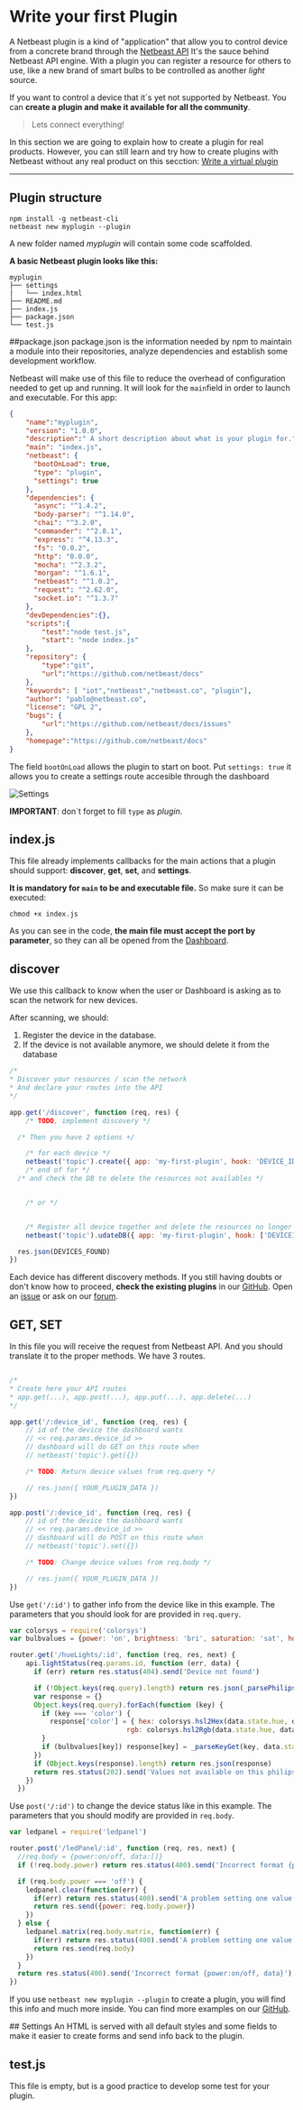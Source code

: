 # Write your first Plugin

A Netbeast plugin is a kind of "application" that allow you to control device from a concrete brand through the [Netbeast API](../../api_reference/index.md)
It's the sauce behind Netbeast API engine. With a plugin you can register a resource for others to use, like a new brand of smart bulbs to be controlled as another _light_ source.

If you want to control a device that it´s yet not supported by Netbeast. You can **create a plugin
and make it available for all the community**.

> Lets connect everything!

In this section we are going to explain how to create a plugin for real products. However, you can still learn and try how to create plugins with Netbeast without any real product on this secction: [Write a virtual plugin](write_a_virtual_plugin.md)

___

## Plugin structure
```
npm install -g netbeast-cli
netbeast new myplugin --plugin
```

A new folder named _myplugin_ will contain some code scaffolded.

**A basic Netbeast plugin looks like this:**
```
myplugin
├── settings
|   └── index.html
├── README.md
├── index.js
├── package.json
└── test.js
```

##package.json
package.json is the information needed by npm to maintain a module into their repositories, analyze dependencies and establish some development workflow.

Netbeast will make use of this file to reduce the overhead of configuration needed to get up and running. It will look for the `main`field in order to launch and executable. For this app:
```json
{
    "name":"myplugin",
    "version": "1.0.0",
    "description":" A short description about what is your plugin for.",
    "main": "index.js",
    "netbeast": {
      "bootOnLoad": true,
      "type": "plugin",
      "settings": true
    },
    "dependencies": {
      "async": "^1.4.2",
      "body-parser": "^1.14.0",
      "chai": "^3.2.0",
      "commander": "^2.8.1",
      "express": "^4.13.3",
      "fs": "0.0.2",
      "http": "0.0.0",
      "mocha": "^2.3.2",
      "morgan": "^1.6.1",
      "netbeast": "^1.0.2",
      "request": "^2.62.0",
      "socket.io": "^1.3.7"
    },
    "devDependencies":{},
    "scripts":{
        "test":"node test.js",
        "start": "node index.js"
    },
    "repository": {
        "type":"git",
        "url":"https://github.com/netbeast/docs"
    },
    "keywords": [ "iot","netbeast","netbeast.co", "plugin"],
    "author": "pablo@netbeast.co",
    "license": "GPL 2",
    "bugs": {
        "url":"https://github.com/netbeast/docs/issues"
    },
    "homepage":"https://github.com/netbeast/docs"
}

```

The field `bootOnLoad` allows the plugin to start on boot.
Put `settings: true` it allows you to create a settings route accesible through the dashboard

![Settings](settings.png)

**IMPORTANT**: don´t forget to fill `type` as *plugin*.

## index.js

This file already implements callbacks for the main actions that a plugin should support: **discover**, **get**, **set**, and **settings**.

**It is mandatory for `main` to be and executable file.** So make sure it can be executed:
```
chmod +x index.js
```
As you can see in the code, **the main file must accept the port by parameter**, so they can all be opened from the [Dashboard](https://github.com/netbeast/dashboard).

## discover

We use this callback to know when the user or Dashboard is asking as to scan the network for new devices.

After scanning, we should:
  1. Register the device in the database.
  2. If the device is not available anymore, we should delete it from the database

```javascript
/*
* Discover your resources / scan the network
* And declare your routes into the API
*/

app.get('/discover', function (req, res) {
	/* TODO, implement discovery */

  /* Then you have 2 options +/

	/* for each device */
	netbeast('topic').create({ app: 'my-first-plugin', hook: 'DEVICE_ID' })
	/* end of for */
  /* and check the DB to delete the resources not availables */


	/* or */


	/* Register all device together and delete the resources no longer available with only this method */
	netbeast('topic').udateDB({ app: 'my-first-plugin', hook: ['DEVICE1_ID', 'DEVICE2_ID', 'DEVICE3_ID', 'DEVICE4_ID'] })

  res.json(DEVICES_FOUND)
})

```

Each device has different discovery methods. If you still having doubts or don't know how to proceed, **check the existing plugins** in our [GitHub](http://github.com/netbeast). Open an [issue](https://github.com/netbeast/dashboard/issues) or ask on our [forum](//forum.netbeast.co).

## GET, SET

In this file you will receive the request from Netbeast API. And you should translate
it to the proper methods. We have 3 routes.

```javascript

/*
* Create here your API routes
* app.get(...), app.post(...), app.put(...), app.delete(...)
*/

app.get('/:device_id', function (req, res) {
	// id of the device the dashboard wants
	// << req.params.device_id >>
	// dashboard will do GET on this route when
	// netbeast('topic').get({})

	/* TODO: Return device values from req.query */

	// res.json({ YOUR_PLUGIN_DATA })
})

app.post('/:device_id', function (req, res) {
	// id of the device the dashboard wants
	// << req.params.device_id >>
	// dashboard will do POST on this route when
	// netbeast('topic').set({})

	/* TODO: Change device values from req.body */

	// res.json({ YOUR_PLUGIN_DATA })
})

```

Use `get('/:id')` to gather info from the device like in this example.
The parameters that you should look for are provided in `req.query`.

```javascript
var colorsys = require('colorsys')
var bulbvalues = {power: 'on', brightness: 'bri', saturation: 'sat', hue: 'hue'}

router.get('/hueLights/:id', function (req, res, next) {
    api.lightStatus(req.params.id, function (err, data) {
      if (err) return res.status(404).send('Device not found')

      if (!Object.keys(req.query).length) return res.json(_parsePhilips(data.state))
      var response = {}
      Object.keys(req.query).forEach(function (key) {
        if (key === 'color') {
          response['color'] = { hex: colorsys.hsl2Hex(data.state.hue, data.state.sat, data.state.bri),
                             rgb: colorsys.hsl2Rgb(data.state.hue, data.state.sat, data.state.bri) }
        }
        if (bulbvalues[key]) response[key] = _parseKeyGet(key, data.state[bulbvalues[key]])
      })
      if (Object.keys(response).length) return res.json(response)
      return res.status(202).send('Values not available on this philips-hue bulb')
    })
  })
```

Use `post('/:id')` to change the device status like in this example.
The parameters that you should modify are provided in `req.body`.

```javascript
var ledpanel = require('ledpanel')

router.post('/ledPanel/:id', function (req, res, next) {
  //req.body = {power:on/off, data:[]}
  if (!req.body.power) return res.status(400).send('Incorrect format {power:on/off, data}')

  if (req.body.power === 'off') {
    ledpanel.clear(function(err) {
      if(err) return res.status(400).send('A problem setting one value occurred')
      return res.send({power: req.body.power})
    })
  } else {
    ledpanel.matrix(req.body.matrix, function(err) {
      if(err) return res.status(400).send('A problem setting one value occurred')
      return res.send(req.body)
    })
  }
  return res.status(400).send('Incorrect format {power:on/off, data}')
})
```
If you use `netbeast new myplugin --plugin` to create a plugin, you will find this
info and much more inside. You can find more examples on our [GitHub](http://github.com/netbeast).

## Settings
An HTML is served with all default styles and some fields to make it easier to create forms and send info back to the plugin.

## test.js

This file is empty, but is a good practice to develop some test for your plugin.
